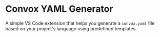# Convox YAML Generator

A simple VS Code extension that helps you generate a `convox.yaml` file based on your project's language using predefined templates.
